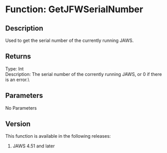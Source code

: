 # Function: GetJFWSerialNumber

## Description

Used to get the serial number of the currently running JAWS.

## Returns

Type: Int\
Description: The serial number of the corrently running JAWS, or 0 if
there is an error.\

## Parameters

No Parameters

## Version

This function is available in the following releases:

1.  JAWS 4.51 and later
